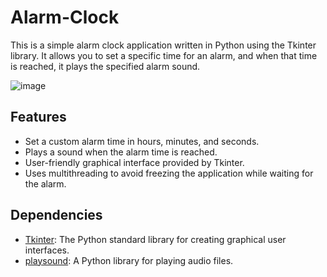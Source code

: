 # Alarm-Clock

This is a simple alarm clock application written in Python using the Tkinter library. It allows you to set a specific time for an alarm, and when that time is reached, it plays the specified alarm sound.

![image](https://github.com/pranavvangavety/Alarm-Clock/assets/115496999/377855b9-52a0-41df-b96a-e6551743c63b)


## Features

- Set a custom alarm time in hours, minutes, and seconds.
- Plays a sound when the alarm time is reached.
- User-friendly graphical interface provided by Tkinter.
- Uses multithreading to avoid freezing the application while waiting for the alarm.

## Dependencies

- [Tkinter](https://docs.python.org/3/library/tkinter.html): The Python standard library for creating graphical user interfaces.
- [playsound](https://pypi.org/project/playsound/): A Python library for playing audio files.
